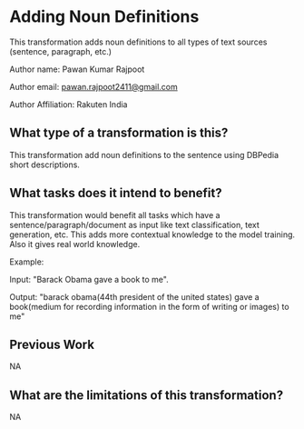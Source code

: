 # Adding Noun Definitions
This transformation adds noun definitions to all types of text sources (sentence, paragraph, etc.) 


Author name: Pawan Kumar Rajpoot

Author email: pawan.rajpoot2411@gmail.com

Author Affiliation: Rakuten India

## What type of a transformation is this?
This transformation add noun definitions to the sentence using DBPedia short descriptions.


## What tasks does it intend to benefit?
This transformation would benefit all tasks which have a sentence/paragraph/document as input like text classification, 
text generation, etc.  This adds more contextual knowledge to the model training.
Also it gives real world knowledge.

Example: 

Input: "Barack Obama gave a book to me".

Output: "barack obama(44th president of the united states) gave a book(medium for recording information in the form of writing or images) to me"



## Previous Work
NA
## What are the limitations of this transformation?
NA
